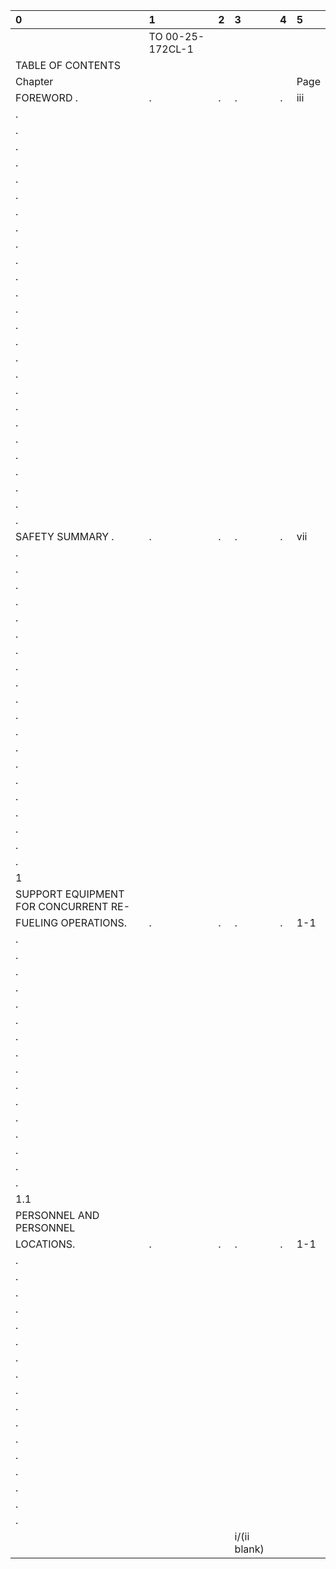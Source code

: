 | 0                                    | 1                | 2   | 3            | 4   | 5    |
|:-------------------------------------|:-----------------|:----|:-------------|:----|:-----|
|                                      | TO 00-25-172CL-1 |     |              |     |      |
| TABLE OF CONTENTS                    |                  |     |              |     |      |
| Chapter                              |                  |     |              |     | Page |
| FOREWORD .                           | .                | .   | .            | .   | iii  |
| .                                    |                  |     |              |     |      |
| .                                    |                  |     |              |     |      |
| .                                    |                  |     |              |     |      |
| .                                    |                  |     |              |     |      |
| .                                    |                  |     |              |     |      |
| .                                    |                  |     |              |     |      |
| .                                    |                  |     |              |     |      |
| .                                    |                  |     |              |     |      |
| .                                    |                  |     |              |     |      |
| .                                    |                  |     |              |     |      |
| .                                    |                  |     |              |     |      |
| .                                    |                  |     |              |     |      |
| .                                    |                  |     |              |     |      |
| .                                    |                  |     |              |     |      |
| .                                    |                  |     |              |     |      |
| .                                    |                  |     |              |     |      |
| .                                    |                  |     |              |     |      |
| .                                    |                  |     |              |     |      |
| .                                    |                  |     |              |     |      |
| .                                    |                  |     |              |     |      |
| .                                    |                  |     |              |     |      |
| .                                    |                  |     |              |     |      |
| .                                    |                  |     |              |     |      |
| .                                    |                  |     |              |     |      |
| .                                    |                  |     |              |     |      |
| .                                    |                  |     |              |     |      |
| SAFETY SUMMARY .                     | .                | .   | .            | .   | vii  |
| .                                    |                  |     |              |     |      |
| .                                    |                  |     |              |     |      |
| .                                    |                  |     |              |     |      |
| .                                    |                  |     |              |     |      |
| .                                    |                  |     |              |     |      |
| .                                    |                  |     |              |     |      |
| .                                    |                  |     |              |     |      |
| .                                    |                  |     |              |     |      |
| .                                    |                  |     |              |     |      |
| .                                    |                  |     |              |     |      |
| .                                    |                  |     |              |     |      |
| .                                    |                  |     |              |     |      |
| .                                    |                  |     |              |     |      |
| .                                    |                  |     |              |     |      |
| .                                    |                  |     |              |     |      |
| .                                    |                  |     |              |     |      |
| .                                    |                  |     |              |     |      |
| .                                    |                  |     |              |     |      |
| .                                    |                  |     |              |     |      |
| .                                    |                  |     |              |     |      |
| 1                                    |                  |     |              |     |      |
| SUPPORT EQUIPMENT FOR CONCURRENT RE- |                  |     |              |     |      |
| FUELING OPERATIONS.                  | .                | .   | .            | .   | 1-1  |
| .                                    |                  |     |              |     |      |
| .                                    |                  |     |              |     |      |
| .                                    |                  |     |              |     |      |
| .                                    |                  |     |              |     |      |
| .                                    |                  |     |              |     |      |
| .                                    |                  |     |              |     |      |
| .                                    |                  |     |              |     |      |
| .                                    |                  |     |              |     |      |
| .                                    |                  |     |              |     |      |
| .                                    |                  |     |              |     |      |
| .                                    |                  |     |              |     |      |
| .                                    |                  |     |              |     |      |
| .                                    |                  |     |              |     |      |
| .                                    |                  |     |              |     |      |
| .                                    |                  |     |              |     |      |
| .                                    |                  |     |              |     |      |
| 1.1                                  |                  |     |              |     |      |
| PERSONNEL AND PERSONNEL              |                  |     |              |     |      |
| LOCATIONS.                           | .                | .   | .            | .   | 1-1  |
| .                                    |                  |     |              |     |      |
| .                                    |                  |     |              |     |      |
| .                                    |                  |     |              |     |      |
| .                                    |                  |     |              |     |      |
| .                                    |                  |     |              |     |      |
| .                                    |                  |     |              |     |      |
| .                                    |                  |     |              |     |      |
| .                                    |                  |     |              |     |      |
| .                                    |                  |     |              |     |      |
| .                                    |                  |     |              |     |      |
| .                                    |                  |     |              |     |      |
| .                                    |                  |     |              |     |      |
| .                                    |                  |     |              |     |      |
| .                                    |                  |     |              |     |      |
| .                                    |                  |     |              |     |      |
| .                                    |                  |     |              |     |      |
| .                                    |                  |     |              |     |      |
|                                      |                  |     | i/(ii blank) |     |      |